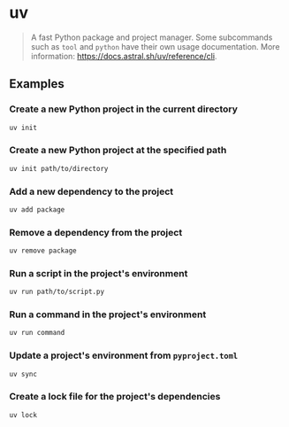 # uv

> A fast Python package and project manager. Some subcommands such as `tool` and `python` have their own usage documentation. More information: <https://docs.astral.sh/uv/reference/cli>.

## Examples

### Create a new Python project in the current directory

```bash
uv init
```

### Create a new Python project at the specified path

```bash
uv init path/to/directory
```

### Add a new dependency to the project

```bash
uv add package
```

### Remove a dependency from the project

```bash
uv remove package
```

### Run a script in the project's environment

```bash
uv run path/to/script.py
```

### Run a command in the project's environment

```bash
uv run command
```

### Update a project's environment from `pyproject.toml`

```bash
uv sync
```

### Create a lock file for the project's dependencies

```bash
uv lock
```
